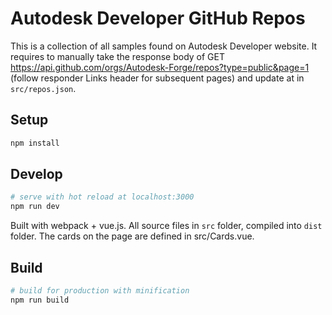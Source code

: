 # Autodesk Developer GitHub Repos

This is a collection of all samples found on Autodesk Developer website. It requires to manually take the response body of GET https://api.github.com/orgs/Autodesk-Forge/repos?type=public&page=1 (follow responder Links header for subsequent pages) and update at in `src/repos.json`.  

## Setup
``` bash
npm install
```

## Develop

``` bash
# serve with hot reload at localhost:3000
npm run dev
```
Built with webpack + vue.js. All source files in `src` folder, compiled into `dist` folder.
The cards on the page are defined in src/Cards.vue. 

## Build

``` bash
# build for production with minification
npm run build
```

